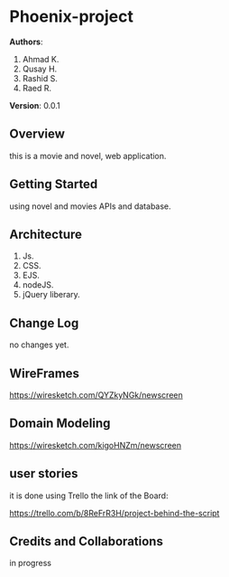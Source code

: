 # Phoenix-project

**Authors**: 
1. Ahmad K.
2. Qusay H.
3. Rashid S.
4. Raed R. 

**Version**: 0.0.1

## Overview
this is a movie and novel, web application. 

## Getting Started
using novel and movies APIs and database.

## Architecture
1. Js.
2. CSS. 
3. EJS.
4. nodeJS.
5. jQuery liberary.

## Change Log
no changes yet.

## WireFrames 

https://wiresketch.com/QYZkyNGk/newscreen

## Domain Modeling

https://wiresketch.com/kigoHNZm/newscreen

## user stories 

it is done using Trello the link of the Board:

https://trello.com/b/8ReFrR3H/project-behind-the-script

## Credits and Collaborations
in progress
